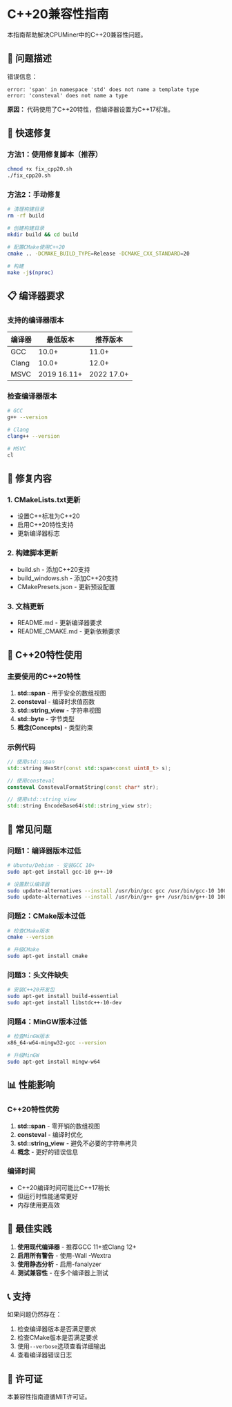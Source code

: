 # C++20兼容性指南

本指南帮助解决CPUMiner中的C++20兼容性问题。

## 🚨 问题描述

错误信息：
```
error: 'span' in namespace 'std' does not name a template type
error: 'consteval' does not name a type
```

**原因：** 代码使用了C++20特性，但编译器设置为C++17标准。

## 🚀 快速修复

### 方法1：使用修复脚本（推荐）
```bash
chmod +x fix_cpp20.sh
./fix_cpp20.sh
```

### 方法2：手动修复
```bash
# 清理构建目录
rm -rf build

# 创建构建目录
mkdir build && cd build

# 配置CMake使用C++20
cmake .. -DCMAKE_BUILD_TYPE=Release -DCMAKE_CXX_STANDARD=20

# 构建
make -j$(nproc)
```

## 📋 编译器要求

### 支持的编译器版本

| 编译器 | 最低版本 | 推荐版本 |
|--------|----------|----------|
| GCC | 10.0+ | 11.0+ |
| Clang | 10.0+ | 12.0+ |
| MSVC | 2019 16.11+ | 2022 17.0+ |

### 检查编译器版本

```bash
# GCC
g++ --version

# Clang
clang++ --version

# MSVC
cl
```

## 🔧 修复内容

### 1. CMakeLists.txt更新
- 设置C++标准为C++20
- 启用C++20特性支持
- 更新编译器标志

### 2. 构建脚本更新
- build.sh - 添加C++20支持
- build_windows.sh - 添加C++20支持
- CMakePresets.json - 更新预设配置

### 3. 文档更新
- README.md - 更新编译器要求
- README_CMAKE.md - 更新依赖要求

## 🎯 C++20特性使用

### 主要使用的C++20特性

1. **std::span** - 用于安全的数组视图
2. **consteval** - 编译时求值函数
3. **std::string_view** - 字符串视图
4. **std::byte** - 字节类型
5. **概念(Concepts)** - 类型约束

### 示例代码

```cpp
// 使用std::span
std::string HexStr(const std::span<const uint8_t> s);

// 使用consteval
consteval ConstevalFormatString(const char* str);

// 使用std::string_view
std::string EncodeBase64(std::string_view str);
```

## 🐛 常见问题

### 问题1：编译器版本过低
```bash
# Ubuntu/Debian - 安装GCC 10+
sudo apt-get install gcc-10 g++-10

# 设置默认编译器
sudo update-alternatives --install /usr/bin/gcc gcc /usr/bin/gcc-10 100
sudo update-alternatives --install /usr/bin/g++ g++ /usr/bin/g++-10 100
```

### 问题2：CMake版本过低
```bash
# 检查CMake版本
cmake --version

# 升级CMake
sudo apt-get install cmake
```

### 问题3：头文件缺失
```bash
# 安装C++20开发包
sudo apt-get install build-essential
sudo apt-get install libstdc++-10-dev
```

### 问题4：MinGW版本过低
```bash
# 检查MinGW版本
x86_64-w64-mingw32-gcc --version

# 升级MinGW
sudo apt-get install mingw-w64
```

## 📊 性能影响

### C++20特性优势

1. **std::span** - 零开销的数组视图
2. **consteval** - 编译时优化
3. **std::string_view** - 避免不必要的字符串拷贝
4. **概念** - 更好的错误信息

### 编译时间

- C++20编译时间可能比C++17稍长
- 但运行时性能通常更好
- 内存使用更高效

## 🎯 最佳实践

1. **使用现代编译器** - 推荐GCC 11+或Clang 12+
2. **启用所有警告** - 使用-Wall -Wextra
3. **使用静态分析** - 启用-fanalyzer
4. **测试兼容性** - 在多个编译器上测试

## 📞 支持

如果问题仍然存在：

1. 检查编译器版本是否满足要求
2. 检查CMake版本是否满足要求
3. 使用`--verbose`选项查看详细输出
4. 查看编译器错误日志

## 📄 许可证

本兼容性指南遵循MIT许可证。
